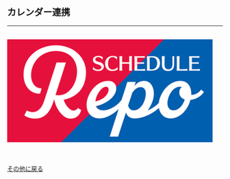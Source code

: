 ## カレンダー連携
***
<br />
<img src="../imgs/logo.png" width="480px">
<br /><br /><br />

[その他に戻る](../other.md)